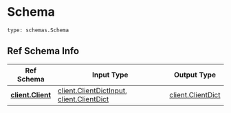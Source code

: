# Schema
```
type: schemas.Schema
```

## Ref Schema Info
Ref Schema | Input Type | Output Type
---------- | ---------- | -----------
[**client.Client**](../../../../../../../../components/schema/client.md) | [client.ClientDictInput](../../../../../../../../components/schema/client.md#clientdictinput), [client.ClientDict](../../../../../../../../components/schema/client.md#clientdict) | [client.ClientDict](../../../../../../../../components/schema/client.md#clientdict)
